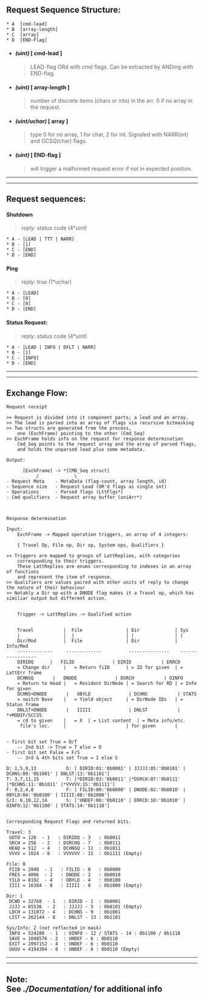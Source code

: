 Request Sequence Structure:
----------------------------------
    * A  [cmd-lead]      
    * B  [array-length]
    * C  [array]
    * D  [END-Flag]

-  #### _(uint)_       [ cmd-lead ]
   > LEAD-flag ORd with cmd flags. Can be extracted by ANDing with END-flag.
- #### _(uint)_       [ array-length ]
   > number of discrete items (chars or ints) in the arr. 0 if no array in the request.
- #### _(uint/uchar)_ [ array ]
   > type 0 for no array, 1 for char, 2 for int. Signaled with NARR(int) and GCSQ(char) flags.
- #### _(uint)_       [ END-flag ]
   > will trigger a malformed request error if not in expected position.

--------------------------------- 


--------------------------------- 

Request sequences:
----------------------------------

#### Shutdown
>   _reply_: status code (4*uint)

    * A - [LEAD | TTT | NARR]
    * B - [1]
    * C - [END]
    * D - [END]


#### Ping 
>  _reply_: true (1*uchar)

    * A - [LEAD]
    * B - [0]
    * C - [0]
    * D - [END]


#### Status Request:
>   _reply_: status code (4*uint)


    * A - [LEAD | INFO | DFLT | NARR]
    * B - [1]
    * C - [INFO]
    * D - [END]


--------------------------------- 


--------------------------------- 

Exchange Flow:
--------------------------------- 

    Request receipt 
    
    >> Request is divided into it component parts; a lead and an array.
    >> The lead is parsed into an array of flags via recursive bitmasking
    >> Two structs are generated from the process, 
        one (ExchFrame) pointing to the other (Cmd_Seq)
    >> ExchFrame holds info on the request for response determination
        Cmd_Seq points to the request array and the array of parsed flags,
        and holds the unparsed lead plus some metadata.

    Output:

          [ExchFrame] -> *[CMD_Seq struct]
               /             \
    - Request Meta    - MetaData (flag-count, array length, id)
    - Sequence size   - Request Lead (OR'd flags as single int)
    - Operations      - Parsed flags (LttFlgs*)
    - Cmd qualifiers  - Request array buffer (uniArr*)
    


    Response determination

    Input:
        ExchFrame -> Mapped operation triggers, an array of 4 integers: 

        { Travel Op, File op, Dir op, System ops, Qualifiers } 

    >> Triggers are mapped to groups of LattReplies, with categories
        corresponding to their triggers. 
        These LattReplies are enums corresponding to indexes in an array of functions
        and represent the item of response.
    >> Qualifiers are values paired with other units of reply to change the nature of their behaviour
    >> Notably a Dir op with a DNODE flag makes it a Travel op, which has similiar output but different action.
        

        Trigger -> LattReplies -> Qualified action

                
        Travel           |  File                | Dir             | Sys
        |                |  |                   | |               | |
        Dir/Mod          |  File                | Dir             | Info/Mod 
        -------------     -------------          ---------------    -----------------
        DIRIDQ      |   FILID              | DIRID           | ERRCD                          
        = Change dir     |   = Return fiID      | = ID for given  | = LattErr frame
        DCHNSQ       |   DNODE              | DSRCH           | OINFO    
        = Return to Head |   = Resident DirNode | = Search for RD | = Info for given              
        DCHNS+DNODE       |   OBYLD              | DCHNS           | STATS         
        = switch Base    |   = Yield object     | = DirNode IDs   | = Status frame
        DNLST+DNODE       |   IIIII              | DNLST           | *+MODIF/SCCSS
        = cd to given    |   = X  | = List content  | = Meta info/etc.   
         file's loc.     |                      | for given       |              
    
 
    - first bit set True = D/T
        -- 2nd bit -> True = T else = D
    - first bit set False = F/S
        -- 3rd & 4th bits set True = I else S

    D: 1,5,9,13           D: [ DIRID:01:'0b0001' | JJJJJ:05:'0b0101' | DCHNS:09:'0b1001' | DNLST:13:'0b1101']
    T: 3,7,11,15          T: [*DIRID:03:'0b0011' |*DSRCH:07:'0b0111' |*DCHNS:11:'0b1011' |*VVVVV:15:'0b1111']
    F: 0,2,4,8            F: [ FILID:00:'0b0000' | DNODE:02:'0b0010' | OBYLD:04:'0b0100' | IIIII:08:'0b1000']
    S/I: 6,10,12,14       S: ['UNDEF:06:'0b0110' | ERRCD:10:'0b1010' | OINFO:12:'0b1100' | STATS:14:'0b1110']


    Corresponding Request Flags and returned bits.  

    Travel: 3 
     GOTO = 128  - 1   : DIRIDQ - 3   : 0b0011
     SRCH = 256  - 2   : DSRCHQ - 7   : 0b0111
     HEAD = 512  - 4   : DCHNSQ - 11  : 0b1011
     VVVV = 1024 - 8   : VVVVVV - 15  : 0b1111 (Empty)
    
    File: 0 
     FIID = 2048  - 1   : FILID - 0   : 0b0000
     FRES = 4096  - 2   : DNODE - 2   : 0b0010
     YILD = 8192  - 4   : OBYLD - 4   : 0b0100
     IIII = 16384 - 8   : IIIII - 8   : 0b1000 (Empty) 
  
    Dir: 1
     DCWD = 32768  - 1   : DIRID - 1  : 0b0001
     JJJJ = 65536  - 2   : JJJJJ - 5  : 0b0101 (Empty)
     LDCH = 131072 - 4   : DCHNS - 9  : 0b1001
     LIST = 262144 - 8   : DNLST - 13 : 0b1101

    Sys/Info: 2 (not reflected in mask)
     INFO = 524288  - 1  : OINFO - 12 / STATS - 14 : 0b1100 / 0b1110
     SAVE = 1048576 - 2  : UNDEF - 6 : 0b0110
     EXIT = 2097152 - 4  : UNDEF - 6 : 0b0110
     UUUU = 4194304 - 8  : UNDEF - 6 : 0b0110 (Empty)

--------------------------------- 

--------------------------------- 

<b>Note</b>:
<br><span class="tab">
                        See _./Documentation/_ for additional info
</spn>
--------------------------------- 
